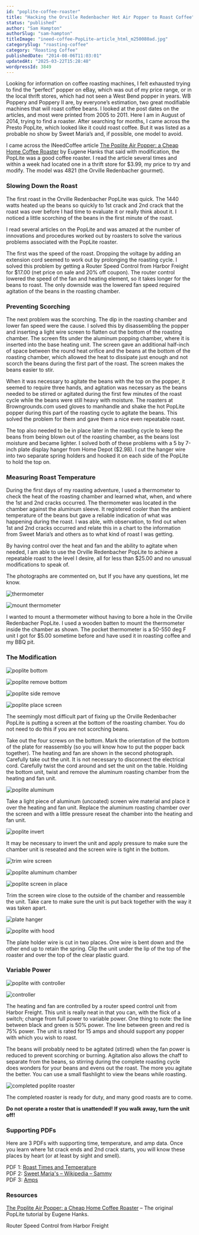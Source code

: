 ```yaml
---
id: "poplite-coffee-roaster"
title: "Hacking the Orville Redenbacher Hot Air Popper to Roast Coffee"
status: "published"
author: "Sam Hampton"
authorSlug: "sam-hampton"
titleImage: "ineed-coffee-PopLite-article_html_m250080ad.jpg"
categorySlug: "roasting-coffee"
category: "Roasting Coffee"
publishedDate: "2014-08-06T11:03:01"
updatedAt: "2025-03-22T15:28:48"
wordpressId: 3849
---
```


Looking for information on coffee roasting machines, I felt exhausted trying to find the “perfect” popper on eBay, which was out of my price range, or in the local thrift stores, which had not seen a West Bend popper in years. WB Poppery and Poppery II are, by everyone’s estimation, two great modifiable machines that will roast coffee beans. I looked at the post dates on the articles, and most were printed from 2005 to 2011. Here I am in August of 2014, trying to find a roaster. After searching for months, I came across the Presto PopLite, which looked like it could roast coffee. But it was listed as a probable no show by Sweet Maria’s and, if possible, one model to avoid.

I came across the INeedCoffee article <a href="/the-poplite-air-popper-a-cheap-home-coffee-roaster/" target="_blank">The Poplite Air Popper: a Cheap Home Coffee Roaster</a> by Eugene Hanks that said with modification, the PopLite was a good coffee roaster. I read the article several times and within a week had located one in a thrift store for $3.99, my price to try and modify. The model was 4821 (the Orville Redenbacher gourmet).

### Slowing Down the Roast

The first roast in the Orville Redenbacher PopLite was quick. The 1440 watts heated up the beans so quickly to 1st crack and 2nd crack that the roast was over before I had time to evaluate it or really think about it. I noticed a little scorching of the beans in the first minute of the roast.

I read several articles on the PopLite and was amazed at the number of innovations and procedures worked out by roasters to solve the various problems associated with the PopLite roaster.

The first was the speed of the roast. Dropping the voltage by adding an extension cord seemed to work out by prolonging the roasting cycle. I solved this problem by getting a Router Speed Control from Harbor Freight for $17.00 (net price on sale and 20% off coupon). The router control lowered the speed of the fan and heating element, so it takes longer for the beans to roast. The only downside was the lowered fan speed required agitation of the beans in the roasting chamber.

### Preventing Scorching

The next problem was the scorching. The dip in the roasting chamber and lower fan speed were the cause. I solved this by disassembling the popper and inserting a light wire screen to flatten out the bottom of the roasting chamber. The screen fits under the aluminum popping chamber, where it is inserted into the base heating unit. The screen gave an additional half-inch of space between the round heat orifice and the beans at the bottom of the roasting chamber, which allowed the heat to dissipate just enough and not scorch the beans during the first part of the roast. The screen makes the beans easier to stir.

When it was necessary to agitate the beans with the top on the popper, it seemed to require three hands, and agitation was necessary as the beans needed to be stirred or agitated during the first few minutes of the roast cycle while the beans were still heavy with moisture. The roasters at Browngrounds.com used gloves to manhandle and shake the hot PopLite popper during this part of the roasting cycle to agitate the beans. This solved the problem for them and gave them a nice even repeatable roast.

The top also needed to be in place later in the roasting cycle to keep the beans from being blown out of the roasting chamber, as the beans lost moisture and became lighter. I solved both of these problems with a 5 by 7-inch plate display hanger from Home Depot ($2.98). I cut the hanger wire into two separate spring holders and hooked it on each side of the PopLite to hold the top on.

### Measuring Roast Temperature

During the first days of my roasting adventure, I used a thermometer to check the heat of the roasting chamber and learned what, when, and where the 1st and 2nd cracks occurred. The thermometer was located in the chamber against the aluminum sleeve. It registered cooler than the ambient temperature of the beans but gave a reliable indication of what was happening during the roast. I was able, with observation, to find out when 1st and 2nd cracks occurred and relate this in a chart to the information from Sweet Maria’s and others as to what kind of roast I was getting.

By having control over the heat and fan and the ability to agitate when needed, I am able to use the Orville Redenbacher PopLite to achieve a repeatable roast to the level I desire, all for less than $25.00 and no unusual modifications to speak of.

The photographs are commented on, but If you have any questions, let me know.

![thermometer ](ineed-coffee-PopLite-article_html_m66686881.jpg)

![mount thermometer](ineed-coffee-PopLite-article_html_2ce45118.jpg)

I wanted to mount a thermometer without having to bore a hole in the Orville Redenbacher PopLite. I used a wooden batten to mount the thermometer inside the chamber as shown. The pocket thermometer is a 50-550 deg F unit I got for $5.00 sometime before and have used it in roasting coffee and my BBQ pit.

### The Modification

![poplite bottom](ineed-coffee-PopLite-article_html_m7b76612.jpg)

![poplite remove bottom](ineed-coffee-PopLite-article_html_5dc170fd.jpg)

![poplite side remove](ineed-coffee-PopLite-article_html_39b42426.jpg)

![poplite place screen](ineed-coffee-PopLite-article_html_m40f76c57.jpg)

The seemingly most difficult part of fixing up the Orville Redenbacher PopLite is putting a screen at the bottom of the roasting chamber. You do not need to do this if you are not scorching beans.

Take out the four screws on the bottom. Mark the orientation of the bottom of the plate for reassembly (so you will know how to put the popper back together). The heating and fan are shown in the second photograph. Carefully take out the unit. It is not necessary to disconnect the electrical cord. Carefully twist the cord around and set the unit on the table. Holding the bottom unit, twist and remove the aluminum roasting chamber from the heating and fan unit.

![poplite aluminum ](ineed-coffee-PopLite-article_html_m3673cd65.jpg)

Take a light piece of aluminum (uncoated) screen wire material and place it over the heating and fan unit. Replace the aluminum roasting chamber over the screen and with a little pressure reseat the chamber into the heating and fan unit.

![poplite invert](ineed-coffee-PopLite-article_html_6f5d730c-650x486.jpg)

It may be necessary to invert the unit and apply pressure to make sure the chamber unit is reseated and the screen wire is tight in the bottom.

![trim wire screen](ineed-coffee-PopLite-article_html_m557ac66.jpg)

![poplite aluminum chamber](ineed-coffee-PopLite-article_html_d9b58c6.jpg)

![poplite screen in place](ineed-coffee-PopLite-article_html_m7a1cfb24.jpg)

Trim the screen wire close to the outside of the chamber and reassemble the unit. Take care to make sure the unit is put back together with the way it was taken apart.

![plate hanger](ineed-coffee-PopLite-article_html_57b3705f-650x437.jpg)

![poplite with hood](ineed-coffee-PopLite-article_html_m32fe8eef.jpg)

The plate holder wire is cut in two places. One wire is bent down and the other end up to retain the spring. Clip the unit under the lip of the top of the roaster and over the top of the clear plastic guard.

### Variable Power

![poplite with controller](ineed-coffee-PopLite-article_html_m250080ad.jpg)

![controller](ineed-coffee-PopLite-article_html_a4d7d40.jpg)

The heating and fan are controlled by a router speed control unit from Harbor Freight. This unit is really neat in that you can, with the flick of a switch; change from full power to variable power. One thing to note: the line between black and green is 50% power. The line between green and red is 75% power. The unit is rated for 15 amps and should support any popper with which you wish to roast.

The beans will probably need to be agitated (stirred) when the fan power is reduced to prevent scorching or burning. Agitation also allows the chaff to separate from the beans, so stirring during the complete roasting cycle does wonders for your beans and evens out the roast. The more you agitate the better. You can use a small flashlight to view the beans while roasting.

![completed poplite roaster](poplite650.jpg)

The completed roaster is ready for duty, and many good roasts are to come.

**Do not operate a roster that is unattended! If you walk away, turn the unit off!**

### Supporting PDFs

Here are 3 PDFs with supporting time, temperature, and amp data. Once you learn where 1st crack ends and 2nd crack starts, you will know these places by heart (or at least by sight and smell).

PDF 1: <a href="/files/poplite-1-roast-times-temps.pdf" download>Roast Times and Temperature</a>  
PDF 2: <a href="/files/poplite-2-rosetta-stone.pdf" download>Sweet Maria's – Wikipedia – Sammy</a>  
PDF 3: <a href="/files/poplite-3-amps.pdf" download>Amps</a>

### Resources

[The Poplite Air Popper: a Cheap Home Coffee Roaster](/the-poplite-air-popper-a-cheap-home-coffee-roaster/) – The original PopLite tutorial by Eugene Hanks.

Router Speed Control from Harbor Freight

